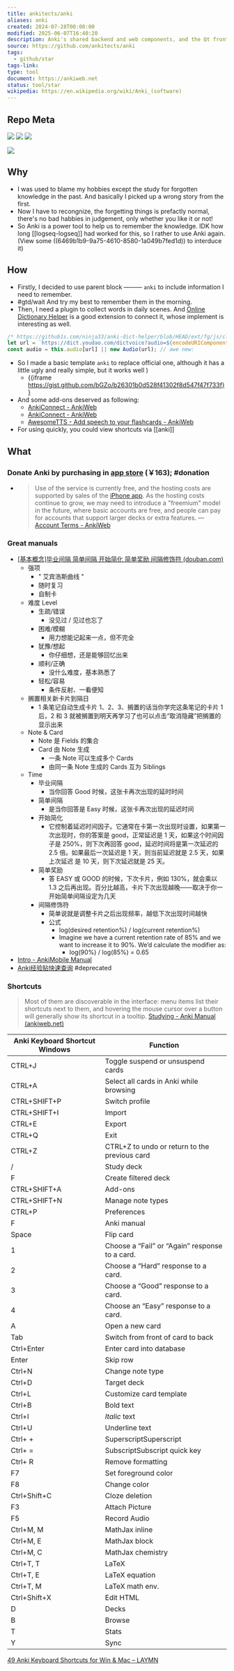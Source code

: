 ```yaml
---
title: ankitects/anki
aliases: anki
created: 2024-07-28T00:00:00
modified: 2025-06-07T16:40:20
description: Anki's shared backend and web components, and the Qt frontend
source: https://github.com/ankitects/anki
tags:
  - github/star
tags-link: 
type: tool
document: https://ankiweb.net
status: tool/star
wikipedia: https://en.wikipedia.org/wiki/Anki_(software)
---
```


## Repo Meta

![](https://img.shields.io/github/stars/ankitects/anki?style=for-the-badge&label=stars) ![](https://img.shields.io/github/repo-size/ankitects/anki?style=for-the-badge&label=size) ![](https://img.shields.io/github/created-at/ankitects/anki?style=for-the-badge&label=since)

[![](https://github-readme-stats.vercel.app/api/pin/?username=ankitects&repo=anki&bg_color=00000000)](https://github.com/ankitects/anki)

## Why

- I was used to blame my hobbies except the study for forgotten knowledge in the past. And basically I picked up a wrong story from the first.
- Now I have to recongnize, the forgetting things is prefactly normal, there's no bad habbies in judgement, only whether you like it or not!
- So Anki is a power tool to help us to remember the knowledge. IDK how long [[logseq-logseq]] had worked for this, so I rather to use Anki again. (View some ((6469b1b9-9a75-4610-8580-1a049b7fed1d)) to interduce it)

## How

  - Firstly, I decided to use parent block ——— `anki` to include information I need to remember.
  - #gtd/wait And try my best to remember them in the morning.
  - Then, I need a plugin to collect words in daily scenes. And [Online Dictionary Helper](https://chrome.google.com/webstore/detail/online-dictionary-helper/lppjdajkacanlmpbbcdkccjkdbpllajb) is a good extension to connect it, whose implement is interesting as well.

```js
/* https://github1s.com/ninja33/anki-dict-helper/blob/HEAD/ext/fg/js/client.js#L174-L181 */
let url = `https://dict.youdao.com/dictvoice?audio=${encodeURIComponent(definition.expression)}`; //api of youdao audio
const audio = this.audio[url] || new Audio(url); // awe new:
```

  - So I made a basic template `anki` to replace official one, although it has a little ugly and really simple, but it works well )
    - {{iframe https://gist.github.com/bGZo/b26301b0d528f41302f8d547f47f733f}}
  - And some add-ons deserved as following:
    - [AnkiConnect - AnkiWeb](https://ankiweb.net/shared/info/2055492159)
    - [AnkiConnect - AnkiWeb](https://ankiweb.net/shared/info/2055492159)
    - [AwesomeTTS - Add speech to your flashcards - AnkiWeb](https://ankiweb.net/shared/info/1436550454)
  - For using quickly, you could view shortcuts via [[anki]]

## What
### Donate Anki by purchasing in [app store](https://apps.apple.com/us/app/ankimobile-flashcards/id373493387) (￥163); #donation

- > Use of the service is currently free, and the hosting costs are supported by sales of the [iPhone app](http://ankisrs.net/docs/AnkiMobile.html). As the hosting costs continue to grow, we may need to introduce a "freemium" model in the future, where basic accounts are free, and people can pay for accounts that support larger decks or extra features.
— [Account Terms - AnkiWeb](https://ankiweb.net/account/terms)

### Great manuals
- [[基本概念]毕业间隔 简单间隔 开始简化 简单奖励 间隔修饰符 (douban.com)](https://www.douban.com/group/topic/79949605)
  - 强项
    - " 艾宾浩斯曲线 "
    - 随时复习
    - 自制卡
  - 难度 Level
    - 生疏/错误
      - 没见过 / 见过也忘了
    - 困难/模糊
      - 用力想能记起来一点，但不完全
    - 犹豫/想起
      - 你仔细想，还是能够回忆出来
    - 顺利/正确
      - 没什么难度，基本熟悉了
    - 轻松/容易
      - 条件反射、一看便知
  - 搁置相关新卡片到隔日
    - 1 条笔记自动生成卡片 1、2、3、搁置的话当你学完这条笔记的卡片 1 后，2 和 3 就被搁置到明天再学习了也可以点击“取消隐藏”把搁置的显示出来
  - Note & Card
    - Note 是 Fields 的集合
    - Card 由 Note 生成
      - 一条 Note 可以生成多个 Cards
      - 由同一条 Note 生成的 Cards 互为 Siblings
  - Time
    - 毕业间隔
      - 当你回答 Good 时候，这张卡再次出现的延时时间
    - 简单间隔
      - 是当你回答是 Easy 时候，这张卡再次出现的延迟时间
    - 开始简化
      - 它控制着延迟时间因子。它通常在卡第一次出现时设置，如果第一次出现时，你的答案是 good，正常延迟是 1 天，如果这个时间因子是 250%，则下次再回答 good，延迟时间将是第一次延迟的 2.5 倍。如果最后一次延迟是 1 天，则当前延迟就是 2.5 天，如果上次延迟 是 10 天，则下次延迟就是 25 天。
    - 简单奖励
      - 答 EASY 或 GOOD 的时候，下次卡片，例如 130%，就会乘以 1.3 之后再出现。百分比越高，卡片下次出现越晚——取决于你一开始简单间隔设定为几天
    - 间隔修饰符
      - 简单说就是调整卡片之后出现频率，越低下次出现时间越快
      - 公式
        - log(desired retention%) / log(current retention%)
        - Imagine we have a current retention rate of 85% and we want to increase it to 90%. We’d calculate the modifier as:
          - log(90%) / log(85%) = 0.65
- [Intro - AnkiMobile Manual](https://docs.ankimobile.net/)
- [Anki经验贴快速查询](https://www.douban.com/group/topic/80413417/) #deprecated

### Shortcuts

> Most of them are discoverable in the interface: menu items list their shortcuts next to them, and hovering the mouse cursor over a button will generally show its shortcut in a tooltip.
> [Studying - Anki Manual (ankiweb.net)](https://docs.ankiweb.net/studying.html?highlight=shortc#keyboard-shortcuts)

| Anki Keyboard Shortcut Windows | Function                                       |
| ------------------------------ | ---------------------------------------------- |
| CTRL+J                         | Toggle suspend or unsuspend cards              |
| CTRL+A                         | Select all cards in Anki while browsing        |
| CTRL+SHIFT+P                   | Switch profile                                 |
| CTRL+SHIFT+I                   | Import                                         |
| CTRL+E                         | Export                                         |
| CTRL+Q                         | Exit                                           |
| CTRL+Z                         | CTRL+Z to undo or return to the previous card  |
| /                              | Study deck                                     |
| F                              | Create filtered deck                           |
| CTRL+SHIFT+A                   | Add-ons                                        |
| CTRL+SHIFT+N                   | Manage note types                              |
| CTRL+P                         | Preferences                                    |
| F                              | Anki manual                                    |
| Space                          | Flip card                                      |
| 1                              | Choose a “Fail” or “Again” response to a card. |
| 2                              | Choose a “Hard” response to a card.            |
| 3                              | Choose a “Good” response to a card.            |
| 4                              | Choose an “Easy” response to a card.           |
| A                              | Open a new card                                |
| Tab                            | Switch from front of card to back              |
| Ctrl+Enter                     | Enter card into database                       |
| Enter                          | Skip row                                       |
| Ctrl+N                         | Change note type                               |
| Ctrl+D                         | Target deck                                    |
| Ctrl+L                         | Customize card template                        |
| Ctrl+B                         | Bold text                                      |
| Ctrl+I                         | *Italic* text                                  |
| Ctrl+U                         | Underline text                                 |
| Ctrl+ +                        | SuperscriptSuperscript                         |
| Ctrl+ =                        | SubscriptSubscript quick key                   |
| Ctrl+ R                        | Remove formatting                              |
| F7                             | Set foreground color                           |
| F8                             | Change color                                   |
| Ctrl+Shift+C                   | Cloze deletion                                 |
| F3                             | Attach Picture                                 |
| F5                             | Record Audio                                   |
| Ctrl+M, M                      | MathJax inline                                 |
| Ctrl+M, E                      | MathJax block                                  |
| Ctrl+M, C                      | MathJax chemistry                              |
| Ctrl+T, T                      | LaTeX                                          |
| Ctrl+T, E                      | LaTeX equation                                 |
| Ctrl+T, M                      | LaTeX math env.                                |
| Ctrl+Shift+X                   | Edit HTML                                      |
| D                              | Decks                                          |
| B                              | Browse                                         |
| T                              | Stats                                          |
| Y                              | Sync                                           |

[49 Anki Keyboard Shortcuts for Win & Mac – LAYMN](https://laymn.com/anki-keyboard-shortcuts/)
